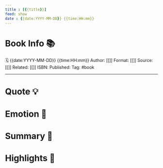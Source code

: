 ```yaml
---
title : [{{title}}]
feed: show
date : {{date:YYYY-MM-DD}} {{time:HH:mm}}
---
```

# Book Info 📚
🗓  {{date:YYYY-MM-DD}} {{time:HH:mm}}
Author: [[]]
Format: [[]]
Source: [[]]
Related: [[]]
ISBN:
Published:
Tag: #book
___
# Quote 💡

# Emotion 🎉

# Summary 💬

# Highlights 📒
